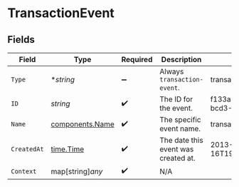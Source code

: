 # TransactionEvent


## Fields

| Field                                              | Type                                               | Required                                           | Description                                        | Example                                            |
| -------------------------------------------------- | -------------------------------------------------- | -------------------------------------------------- | -------------------------------------------------- | -------------------------------------------------- |
| `Type`                                             | **string*                                          | :heavy_minus_sign:                                 | Always `transaction-event`.                        | transaction-event                                  |
| `ID`                                               | *string*                                           | :heavy_check_mark:                                 | The ID for the event.                              | f133a3b7-e67e-4d83-bcd3-3e438fedf348               |
| `Name`                                             | [components.Name](../../models/components/name.md) | :heavy_check_mark:                                 | The specific event name.                           | transaction-api-request                            |
| `CreatedAt`                                        | [time.Time](https://pkg.go.dev/time#Time)          | :heavy_check_mark:                                 | The date this event was created at.                | 2013-07-16T19:23:00.000+00:00                      |
| `Context`                                          | map[string]*any*                                   | :heavy_check_mark:                                 | N/A                                                |                                                    |